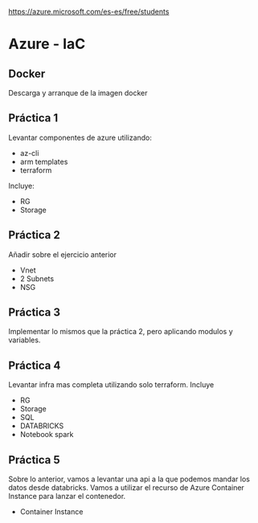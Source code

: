 https://azure.microsoft.com/es-es/free/students
# Azure - IaC
## Docker
Descarga y arranque de la imagen docker
## Práctica 1
Levantar componentes de azure utilizando:
* az-cli
* arm templates
* terraform

Incluye:
* RG
* Storage

## Práctica 2
Añadir sobre el ejercicio anterior
* Vnet
* 2 Subnets
* NSG

## Práctica 3
Implementar lo mismos que la práctica 2, pero aplicando modulos y variables.

## Práctica 4
Levantar infra mas completa utilizando solo terraform. Incluye
* RG
* Storage
* SQL
* DATABRICKS
* Notebook spark

## Práctica 5
Sobre lo anterior, vamos a levantar una api a la que podemos mandar los datos desde databricks.
Vamos a utilizar el recurso de Azure Container Instance para lanzar el contenedor.

* Container Instance

